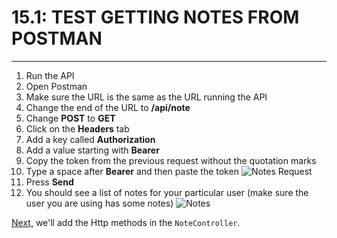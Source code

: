 # 15.1: TEST GETTING NOTES FROM POSTMAN
---
1. Run the API
2. Open Postman
3. Make sure the URL is the same as the URL running the API
4. Change the end of the URL to **/api/note**
5. Change **POST** to **GET**
6. Click on the **Headers** tab
7. Add a key called **Authorization**
8. Add a value starting with **Bearer**
9. Copy the token from the previous request without the quotation marks
10. Type a space after **Bearer** and then paste the token
![Notes Request](/assets/15.1-A.png)
11. Press **Send**
12. You should see a list of notes for your particular user (make sure the user you are using has some notes)
![Notes](/assets/15.1-B.png)

[Next,](/16-HttpMethods/16.0-HttpMethods.md) we'll add the Http methods in the `NoteController`.
 